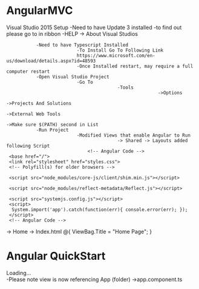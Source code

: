 ﻿# AngularMVC
Visual Studio 2015 Setup
               -Need to have Update 3 installed
                              -to find out please go  to in ribbon
                                             -HELP
                                                            -> About Visual Studios
                                             
               -Need to have Typescript Installed
                              -To Install Go To Following Link
                              https://www.microsoft.com/en-us/download/details.aspx?id=48593
                              -Once Installed restart, may require a full computer restart 
               -Open Visual Studio Project 
                              -Go To
                                             -Tools
                                                            ->Options
                                                                           ->Projects And Solutions 
                                                                                          ->External Web Tools
                                                                                                         ->Make sure $(PATH) second in List
               -Run Project 
                              -Modified Views that enable Angular to Run
                                             -> Shared -> Layouts added following Script
                                  <!-- Angular Code -->
     <base href="/">
     <link rel="stylesheet" href="styles.css">
     <!-- Polyfill(s) for older browsers -->
  <script src="https://cdn.polyfill.io/v2/polyfill.min.js?features=Intl.~locale.en"></script>
     <script src="node_modules/core-js/client/shim.min.js"></script>
<script src="node_modules/zone.js/dist/zone.js"></script>
     <script src="node_modules/reflect-metadata/Reflect.js"></script>
<script src="node_modules/systemjs/dist/system.src.js"></script>
     <script src="systemjs.config.js"></script>
     <script>
      System.import('app').catch(function(err){ console.error(err); });
     </script>
     <!-- Angular Code -->
-> Home -> Index.html
@{
        ViewBag.Title = "Home Page";
}
<div class="jumbotron">
        <h1>Angular  QuickStart</h1>
</div>
<div class="row">
        <div class="col-md-4">
                 <!-- Angular Code -->
                 <my-app>Loading...</my-app>
                 <!-- Angular Code -->
        </div>
</div>
                 -Please note view is now referencing App (folder) ->app.component.ts


